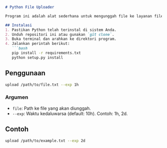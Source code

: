 
```markdown
# Python File Uploader

Program ini adalah alat sederhana untuk mengunggah file ke layanan file.io melalui baris perintah.

## Instalasi
1. Pastikan Python telah terinstal di sistem Anda.
2. Unduh repositori ini atau gunakan `git clone`.
3. Buka terminal dan arahkan ke direktori program.
4. Jalankan perintah berikut:
   ```bash
   pip install -r requirements.txt
   python setup.py install
   ```

## Penggunaan
```bash
upload /path/to/file.txt --exp 1h
```

### Argumen
- `file`: Path ke file yang akan diunggah.
- `--exp`: Waktu kedaluwarsa (default: 10h). Contoh: 1h, 2d.

## Contoh
```bash
upload /path/to/example.txt --exp 2d
```
